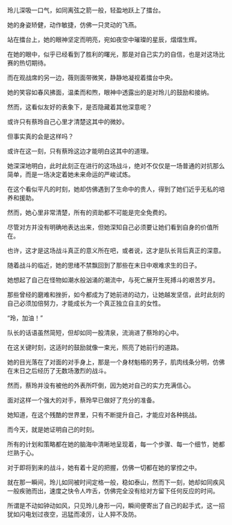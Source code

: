 
玲儿深吸一口气，如同离弦之箭一般，轻盈地跃上了擂台。

她的身姿矫健，动作敏捷，仿佛一只灵动的飞燕。

站在擂台上，她的眼神坚定而明亮，宛如夜空中璀璨的星辰，熠熠生辉。

在她的眼中，似乎已经看到了胜利的曙光，那是对自己实力的自信，也是对这场比赛的热切期待。

而在观战席的另一边，薇则面带微笑，静静地凝视着擂台中央。

她的笑容如春风拂面，温柔而和煦，眼神中透露出的是对玲儿的鼓励和接纳。

然而，这看似友好的表象下，是否隐藏着其他深意呢？

或许只有蔡玲自己心里才清楚这其中的微妙。

但事实真的会是这样吗？

或许在这一刻，只有蔡玲这边才能明白这其中的道理。

她深深地明白，此时此刻正在进行的这场战斗，绝对不仅仅是一场普通的对抗那么简单，而是一场决定着她未来命运的严峻试炼。

在这个看似平凡的时刻，她却仿佛遇到了生命中的贵人，得到了她们近乎无私的培养和援助。

然而，她心里非常清楚，所有的资助都不可能是完全免费的。

尽管对方并没有明确地表达出来，但她深知自己必须要让她们看到自身的价值所在。

也许，这才是这场战斗真正的意义所在吧，或者说，这才是队长背后真正的深意。

随着战斗的临近，她的思绪不禁飘回到了那些在末日中艰难求生的日子。

她想起了自己在怪物如潮水般汹涌的潮流中，与死亡展开生死搏斗的艰苦岁月。

那些曾经的磨难和挫折，如今都成为了她前进的动力，让她越发坚信，此时此刻的自己必须加倍努力，才能成长为一个真正独立自主的女性。

“玲，加油！”

队长的话语虽然简短，但却如同一股清泉，流淌进了蔡玲的心中。

在这关键时刻，这适时的鼓励就像一束光，照亮了她前行的道路。

她的目光落在了对面的对手身上，那是一个身材魁梧的男子，肌肉线条分明，仿佛在末日之后经历了无数场激烈的战斗。

然而，蔡玲并没有被他的外表所吓倒，因为她对自己的实力充满信心。

面对这样一个强大的对手，蔡玲早已做好了充分的准备。

她知道，在这个残酷的世界里，只有不断提升自己，才能应对各种挑战。

而今天，就是她证明自己的时刻。

所有的计划和策略都在她的脑海中清晰地呈现着，每一个步骤、每一个细节，她都烂熟于心。

对于即将到来的战斗，她有着十足的把握，仿佛一切都在她的掌控之中。

就在那一瞬间，玲儿如同被时间定格一般，稳如泰山，然而下一刻，她却如同疾风一般疾驰而出，速度之快令人咋舌，仿佛完全没有给对方留下任何反应的时间。

所谓是不动如钟动如风，只见玲儿身形一闪，瞬间便寄出了自己的起手式，这一招犹如闪电划过夜空，迅猛而凌厉，让人猝不及防。



